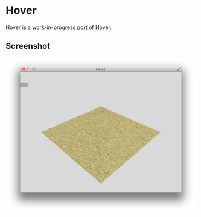 Hover
=====

Hover is a work-in-progress port of Hover.

Screenshot
----------

![](Screenshot.png)
